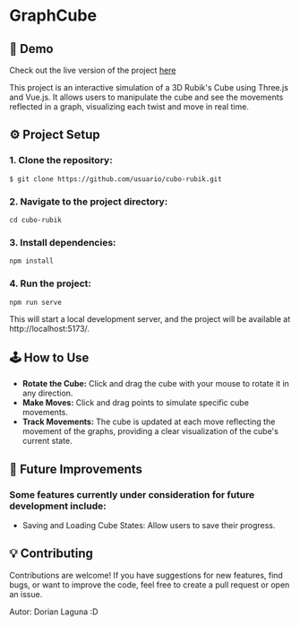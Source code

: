 # GraphCube

## 🚀 Demo
Check out the live version of the project [here](https://rubikgraph.dev-dorian-laguna.com/)

This project is an interactive simulation of a 3D Rubik's Cube using Three.js and Vue.js. It allows users to manipulate the cube and see the movements reflected in a graph, visualizing each twist and move in real time.


## ⚙️ Project Setup

### 1. Clone the repository:
    $ git clone https://github.com/usuario/cubo-rubik.git

### 2. Navigate to the project directory:
    cd cubo-rubik

### 3. Install dependencies:
    npm install
    
### 4. Run the project:
    npm run serve
    
This will start a local development server, and the project will be available at http://localhost:5173/.

## 🕹️ How to Use
- __Rotate the Cube:__ Click and drag the cube with your mouse to rotate it in any direction.
- __Make Moves:__ Click and drag points to simulate specific cube movements.
- __Track Movements:__ The cube is updated at each move reflecting the movement of the graphs, providing a clear visualization of the cube's current state.

## 🔧 Future Improvements
### Some features currently under consideration for future development include:
- Saving and Loading Cube States: Allow users to save their progress.

## 💡 Contributing
Contributions are welcome! If you have suggestions for new features, find bugs, or want to improve the code, feel free to create a pull request or open an issue.

Autor: Dorian Laguna :D
